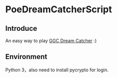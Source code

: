 # PoeDreamCatcherScript

## Introduce
An easy way to play [GGC Dream Catcher](https://dreamcatcher.poe.garena.tw/) :)

## Environment
Python 3，also need to install pycrypto for login.
